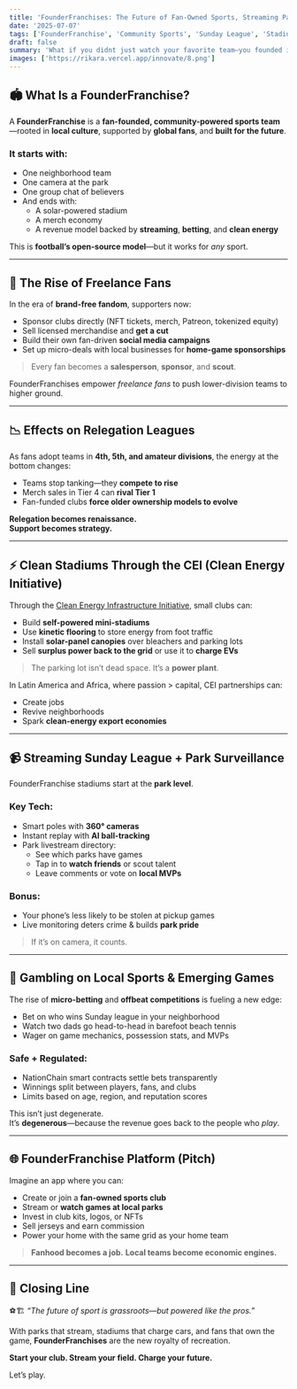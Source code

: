 ```yaml
---
title: 'FounderFranchises: The Future of Fan-Owned Sports, Streaming Parks, and Power-Positive Stadiums ⚽🏟️📲'
date: '2025-07-07'
tags: ['FounderFranchise', 'Community Sports', 'Sunday League', 'Stadium Infrastructure', 'Clean Energy Initiative']
draft: false
summary: 'What if you didnt just watch your favorite team—you founded it? From free-roaming fans funding local clubs, to parks equipped with streaming cameras and clean-powered stadiums, the rise of FounderFranchises is reshaping the economics, ethics, and energy of sport.'
images: ['https://rikara.vercel.app/innovate/8.png']
---
```


## 🏟️ What Is a FounderFranchise?

A **FounderFranchise** is a **fan-founded, community-powered sports team**—rooted in **local culture**, supported by **global fans**, and **built for the future**.

### It starts with:
- One neighborhood team  
- One camera at the park  
- One group chat of believers  
- And ends with:  
  - A solar-powered stadium  
  - A merch economy  
  - A revenue model backed by **streaming**, **betting**, and **clean energy**

This is **football’s open-source model**—but it works for *any* sport.

---

## 👥 The Rise of Freelance Fans

In the era of **brand-free fandom**, supporters now:

- Sponsor clubs directly (NFT tickets, merch, Patreon, tokenized equity)
- Sell licensed merchandise and **get a cut**  
- Build their own fan-driven **social media campaigns**  
- Set up micro-deals with local businesses for **home-game sponsorships**

> Every fan becomes a **salesperson**, **sponsor**, and **scout**.

FounderFranchises empower *freelance fans* to push lower-division teams to higher ground.

---

## 📉 Effects on Relegation Leagues

As fans adopt teams in **4th, 5th, and amateur divisions**, the energy at the bottom changes:

- Teams stop tanking—they **compete to rise**  
- Merch sales in Tier 4 can **rival Tier 1**  
- Fan-funded clubs **force older ownership models to evolve**

**Relegation becomes renaissance.**  
**Support becomes strategy.**

---

## ⚡ Clean Stadiums Through the CEI (Clean Energy Initiative)

Through the [Clean Energy Infrastructure Initiative](#), small clubs can:

- Build **self-powered mini-stadiums**  
- Use **kinetic flooring** to store energy from foot traffic  
- Install **solar-panel canopies** over bleachers and parking lots  
- Sell **surplus power back to the grid** or use it to **charge EVs**

> The parking lot isn’t dead space. It’s a **power plant**.

In Latin America and Africa, where passion > capital, CEI partnerships can:

- Create jobs  
- Revive neighborhoods  
- Spark **clean-energy export economies**

---

## 📹 Streaming Sunday League + Park Surveillance

FounderFranchise stadiums start at the **park level**.

### Key Tech:
- Smart poles with **360° cameras**  
- Instant replay with **AI ball-tracking**  
- Park livestream directory:  
  - See which parks have games  
  - Tap in to **watch friends** or scout talent  
  - Leave comments or vote on **local MVPs**

### Bonus:
- Your phone’s less likely to be stolen at pickup games  
- Live monitoring deters crime & builds **park pride**

> If it’s on camera, it counts.

---

## 🎲 Gambling on Local Sports & Emerging Games

The rise of **micro-betting** and **offbeat competitions** is fueling a new edge:

- Bet on who wins Sunday league in your neighborhood  
- Watch two dads go head-to-head in barefoot beach tennis  
- Wager on game mechanics, possession stats, and MVPs

### Safe + Regulated:
- NationChain smart contracts settle bets transparently  
- Winnings split between players, fans, and clubs  
- Limits based on age, region, and reputation scores

This isn’t just degenerate.  
It’s **degenerous**—because the revenue goes back to the people who *play*.

---

## 🌐 FounderFranchise Platform (Pitch)

Imagine an app where you can:

- Create or join a **fan-owned sports club**  
- Stream or **watch games at local parks**  
- Invest in club kits, logos, or NFTs  
- Sell jerseys and earn commission  
- Power your home with the same grid as your home team

> **Fanhood becomes a job.**
> **Local teams become economic engines.**

---

## 💬 Closing Line

⚽🏗️ *“The future of sport is grassroots—but powered like the pros.”*

With parks that stream, stadiums that charge cars, and fans that own the game, **FounderFranchises** are the new royalty of recreation.

**Start your club. Stream your field. Charge your future.**

Let’s play.
